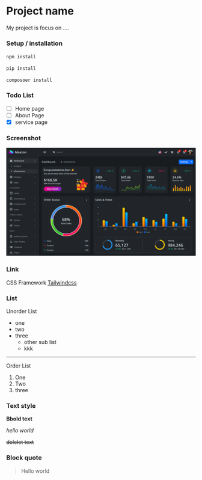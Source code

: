 # Project name
My project is focus on ....

### Setup / installation

`npm install`

`pip install`

`composoer install`

### Todo List
- [ ]  Home page
- [ ] About Page
- [x] service page

### Screenshot
![Dasboard](dashboard.png)

### Link
CSS Framework [Tailwindcss](https://tailwindcss.com/)
### List 
Unorder List
- one
- two
- three
    - other sub list
    - kkk
---
Order List
1. One
2. Two
3. three

### Text style
**Bbold text**

*hello world*

~~delelet text~~

### Block quote
> Hello world